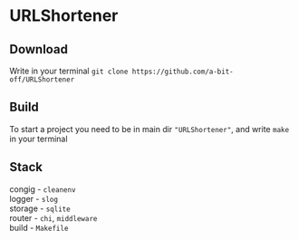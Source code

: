 # URLShortener
## Download
Write in your terminal `git clone https://github.com/a-bit-off/URLShortener`
## Build
To start a project you need to be in main dir `"URLShortener"`, and write `make` in your terminal
## Stack
congig - `cleanenv` <br />
logger - `slog` <br />
storage - `sqlite` <br />
router - `chi`, `middleware` <br />
build - `Makefile` <br />

